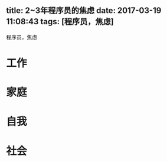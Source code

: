 title: 2~3年程序员的焦虑
date: 2017-03-19 11:08:43
tags: [程序员，焦虑]
---


程序员，焦虑
<!--more-->
# 工作
# 家庭
# 自我
# 社会